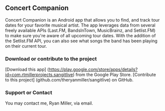 ## Concert Companion

Concert Companion is an Android app that allows you to find, and track tour dates for your favorite musical artist. The app leverages data from several freely available APIs (Last.FM, BandsInTown, MusicBrainz, and Setlist.FM) to make sure you're aware of all upcoming tour dates. With the addition of the Setlist.FM API, you can also see what songs the band has been playing on their current tour.

### Download or contribute to the project
[Download this app] (https://play.google.com/store/apps/details?id=com.rtmillerprojects.sangitlive) from the Google Play Store.
[Contribute to this project] (github.com/theryanmiller/sangitlive) on GitHub. 

### Support or Contact

You may contact me, Ryan Miller, via email.
